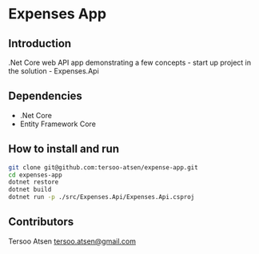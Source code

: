 # Expenses App

## Introduction
.Net Core web API app demonstrating a few concepts - start up project in the solution - Expenses.Api

## Dependencies
  - .Net Core
  - Entity Framework Core

## How to install and run
```bash
git clone git@github.com:tersoo-atsen/expense-app.git
cd expenses-app
dotnet restore
dotnet build
dotnet run -p ./src/Expenses.Api/Expenses.Api.csproj
```

## Contributors
Tersoo Atsen <tersoo.atsen@gmail.com>
